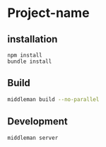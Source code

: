 # Project-name

## installation

```
npm install
bundle install
```

## Build

```bash
middleman build --no-parallel
```

## Development

```bash
middleman server
```